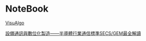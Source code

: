 # NoteBook

[VisuAlgo](https://visualgo.net/en)

[設備通訊與數位化製造——半導體行業通信標準SECS/GEM最全解讀](https://kknews.cc/tech/9veoj4j.amp)
